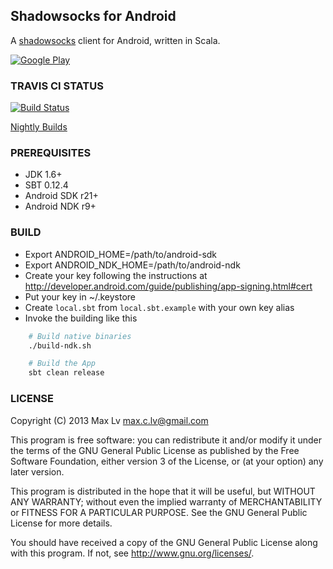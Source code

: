 ## Shadowsocks for Android

A [shadowsocks](http://shadowsocks.org) client for Android, written in Scala.

[![Google Play](http://developer.android.com/images/brand/en_generic_rgb_wo_45.png)](https://play.google.com/store/apps/details?id=com.github.shadowsocks)

### TRAVIS CI STATUS

[![Build Status](https://secure.travis-ci.org/shadowsocks/shadowsocks-android.png)](http://travis-ci.org/shadowsocks/shadowsocks-android)

[Nightly Builds](http://buildbot.sinaapp.com)

### PREREQUISITES

* JDK 1.6+
* SBT 0.12.4
* Android SDK r21+
* Android NDK r9+

### BUILD

* Export ANDROID_HOME=/path/to/android-sdk
* Export ANDROID_NDK_HOME=/path/to/android-ndk
* Create your key following the instructions at http://developer.android.com/guide/publishing/app-signing.html#cert
* Put your key in ~/.keystore
* Create `local.sbt` from `local.sbt.example` with your own key alias
* Invoke the building like this

```bash
    # Build native binaries
    ./build-ndk.sh

    # Build the App
    sbt clean release
```

### LICENSE

Copyright (C) 2013 Max Lv <max.c.lv@gmail.com>

This program is free software: you can redistribute it and/or modify
it under the terms of the GNU General Public License as published by
the Free Software Foundation, either version 3 of the License, or
(at your option) any later version.

This program is distributed in the hope that it will be useful,
but WITHOUT ANY WARRANTY; without even the implied warranty of
MERCHANTABILITY or FITNESS FOR A PARTICULAR PURPOSE.  See the
GNU General Public License for more details.

You should have received a copy of the GNU General Public License
along with this program. If not, see <http://www.gnu.org/licenses/>.
